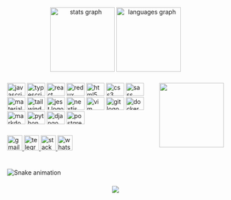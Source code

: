 ###

<div align="center">
  <img src="https://github-readme-stats.vercel.app/api?hide_title=false&hide_rank=false&show_icons=true&include_all_commits=true&count_private=true&disable_animations=false&theme=dracula&locale=en&hide_border=false&username=ancodem" height="150" alt="stats graph"  />
  <img src="https://github-readme-stats.vercel.app/api/top-langs?locale=en&hide_title=false&layout=compact&card_width=320&langs_count=10&theme=dracula&hide_border=false&username=ancodem" height="150" alt="languages graph"  />
</div>

###

<img align="right" height="150" src="https://image.myanimelist.net/ui/nhXOZ0ILohXmM0QZhcPUIDNKmI4KVvpssuQgV3IAQ423sWe9BtUv3yDiNnXYw9iiBM1XTe9ks_EDGMlrIWYjLg"  />

###

<div align="left">
  <img src="https://cdn.jsdelivr.net/gh/devicons/devicon/icons/javascript/javascript-original.svg" height="30" width="42" alt="javascript logo"  />
  <img src="https://cdn.jsdelivr.net/gh/devicons/devicon/icons/typescript/typescript-plain.svg" height="30" width="42" alt="typescript logo"  />
  <img src="https://cdn.jsdelivr.net/gh/devicons/devicon/icons/react/react-original.svg" height="30" width="42" alt="react logo"  />
  <img src="https://cdn.jsdelivr.net/gh/devicons/devicon/icons/redux/redux-original.svg" height="30" width="42" alt="redux logo"  />
  <img src="https://cdn.jsdelivr.net/gh/devicons/devicon/icons/html5/html5-plain.svg" height="30" width="42" alt="html5 logo"  />
  <img src="https://cdn.jsdelivr.net/gh/devicons/devicon/icons/css3/css3-plain.svg" height="30" width="42" alt="css3 logo"  />
  <img src="https://cdn.jsdelivr.net/gh/devicons/devicon/icons/sass/sass-original.svg" height="30" width="42" alt="sass logo"  />
  <img src="https://cdn.jsdelivr.net/gh/devicons/devicon/icons/materialui/materialui-original.svg" height="30" width="42" alt="materialui logo"  />
  <img src="https://cdn.jsdelivr.net/gh/devicons/devicon/icons/tailwindcss/tailwindcss-plain.svg" height="30" width="42" alt="tailwindcss logo"  />
  <img src="https://cdn.jsdelivr.net/gh/devicons/devicon/icons/jest/jest-plain.svg" height="30" width="42" alt="jest logo"  />
  <img src="https://cdn.jsdelivr.net/gh/devicons/devicon/icons/nextjs/nextjs-original.svg" height="30" width="42" alt="nextjs logo"  />
  <img src="https://cdn.jsdelivr.net/gh/devicons/devicon/icons/vim/vim-original.svg" height="30" width="42" alt="vim logo"  />
  <img src="https://cdn.jsdelivr.net/gh/devicons/devicon/icons/git/git-original.svg" height="30" width="42" alt="git logo"  />
  <img src="https://cdn.jsdelivr.net/gh/devicons/devicon/icons/docker/docker-plain.svg" height="30" width="42" alt="docker logo"  />
  <img src="https://cdn.jsdelivr.net/gh/devicons/devicon/icons/markdown/markdown-original.svg" height="30" width="42" alt="markdown logo"  />
  <img src="https://cdn.jsdelivr.net/gh/devicons/devicon/icons/python/python-original.svg" height="30" width="42" alt="python logo"  />
  <img src="https://cdn.jsdelivr.net/gh/devicons/devicon/icons/django/django-plain.svg" height="30" width="42" alt="django logo"  />
  <img src="https://cdn.jsdelivr.net/gh/devicons/devicon/icons/postgresql/postgresql-plain.svg" height="30" width="42" alt="postgresql logo"  />
</div>

###

<div align="left">
  <a href="damir@damir-akhmadullin.ru" target="_blank">
    <img src="https://img.shields.io/static/v1?message=Email&logo=gmail&label=&color=D14836&logoColor=white&labelColor=&style=for-the-badge" height="35" alt="gmail logo"  />
  </a>
  <a href="https://t.me/ancodem" target="_blank">
    <img src="https://img.shields.io/static/v1?message=Telegram&logo=telegram&label=@ancodem&color=2CA5E0&logoColor=white&labelColor=&style=for-the-badge" height="35" alt="telegram logo"  />
  </a>
  <a href="https://stackexchange.com/users/23303721/ancodem" target="_blank">
    <img src="https://img.shields.io/static/v1?message=Stackoverflow&logo=stackoverflow&label=&color=FE7A16&logoColor=white&labelColor=&style=for-the-badge" height="35" alt="stackoverflow logo"  />
  </a>
  <a href="https://wa.me/79896251165" target="_blank">
    <img src="https://img.shields.io/static/v1?message=Whatsapp&logo=whatsapp&label=&color=25D366&logoColor=white&labelColor=&style=for-the-badge" height="35" alt="whatsapp logo"  />
  </a>
</div>

###

<br clear="both">

<img href="https://raw.githubusercontent.com/ancodem/ancodem/output/snake.svg" alt="Snake animation" />

###

<div align="center">
  <img src="https://profile-counter.glitch.me/ancodem/count.svg?"  />
</div>

###
